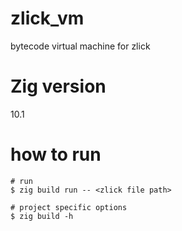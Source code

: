 # zlick_vm
bytecode virtual machine for zlick

# Zig version
10.1

# how to run
```
# run
$ zig build run -- <zlick file path>

# project specific options
$ zig build -h

```
